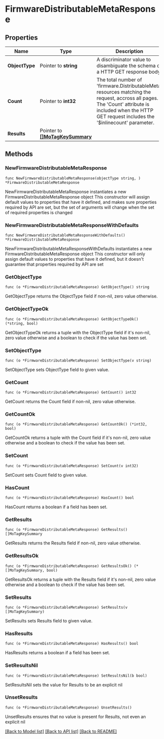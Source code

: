 # FirmwareDistributableMetaResponse

## Properties

Name | Type | Description | Notes
------------ | ------------- | ------------- | -------------
**ObjectType** | Pointer to **string** | A discriminator value to disambiguate the schema of a HTTP GET response body. | 
**Count** | Pointer to **int32** | The total number of &#39;firmware.DistributableMeta&#39; resources matching the request, accross all pages. The &#39;Count&#39; attribute is included when the HTTP GET request includes the &#39;$inlinecount&#39; parameter. | [optional] 
**Results** | Pointer to [**[]MoTagKeySummary**](mo.TagKeySummary.md) |  | [optional] 

## Methods

### NewFirmwareDistributableMetaResponse

`func NewFirmwareDistributableMetaResponse(objectType string, ) *FirmwareDistributableMetaResponse`

NewFirmwareDistributableMetaResponse instantiates a new FirmwareDistributableMetaResponse object
This constructor will assign default values to properties that have it defined,
and makes sure properties required by API are set, but the set of arguments
will change when the set of required properties is changed

### NewFirmwareDistributableMetaResponseWithDefaults

`func NewFirmwareDistributableMetaResponseWithDefaults() *FirmwareDistributableMetaResponse`

NewFirmwareDistributableMetaResponseWithDefaults instantiates a new FirmwareDistributableMetaResponse object
This constructor will only assign default values to properties that have it defined,
but it doesn't guarantee that properties required by API are set

### GetObjectType

`func (o *FirmwareDistributableMetaResponse) GetObjectType() string`

GetObjectType returns the ObjectType field if non-nil, zero value otherwise.

### GetObjectTypeOk

`func (o *FirmwareDistributableMetaResponse) GetObjectTypeOk() (*string, bool)`

GetObjectTypeOk returns a tuple with the ObjectType field if it's non-nil, zero value otherwise
and a boolean to check if the value has been set.

### SetObjectType

`func (o *FirmwareDistributableMetaResponse) SetObjectType(v string)`

SetObjectType sets ObjectType field to given value.


### GetCount

`func (o *FirmwareDistributableMetaResponse) GetCount() int32`

GetCount returns the Count field if non-nil, zero value otherwise.

### GetCountOk

`func (o *FirmwareDistributableMetaResponse) GetCountOk() (*int32, bool)`

GetCountOk returns a tuple with the Count field if it's non-nil, zero value otherwise
and a boolean to check if the value has been set.

### SetCount

`func (o *FirmwareDistributableMetaResponse) SetCount(v int32)`

SetCount sets Count field to given value.

### HasCount

`func (o *FirmwareDistributableMetaResponse) HasCount() bool`

HasCount returns a boolean if a field has been set.

### GetResults

`func (o *FirmwareDistributableMetaResponse) GetResults() []MoTagKeySummary`

GetResults returns the Results field if non-nil, zero value otherwise.

### GetResultsOk

`func (o *FirmwareDistributableMetaResponse) GetResultsOk() (*[]MoTagKeySummary, bool)`

GetResultsOk returns a tuple with the Results field if it's non-nil, zero value otherwise
and a boolean to check if the value has been set.

### SetResults

`func (o *FirmwareDistributableMetaResponse) SetResults(v []MoTagKeySummary)`

SetResults sets Results field to given value.

### HasResults

`func (o *FirmwareDistributableMetaResponse) HasResults() bool`

HasResults returns a boolean if a field has been set.

### SetResultsNil

`func (o *FirmwareDistributableMetaResponse) SetResultsNil(b bool)`

 SetResultsNil sets the value for Results to be an explicit nil

### UnsetResults
`func (o *FirmwareDistributableMetaResponse) UnsetResults()`

UnsetResults ensures that no value is present for Results, not even an explicit nil

[[Back to Model list]](../README.md#documentation-for-models) [[Back to API list]](../README.md#documentation-for-api-endpoints) [[Back to README]](../README.md)


